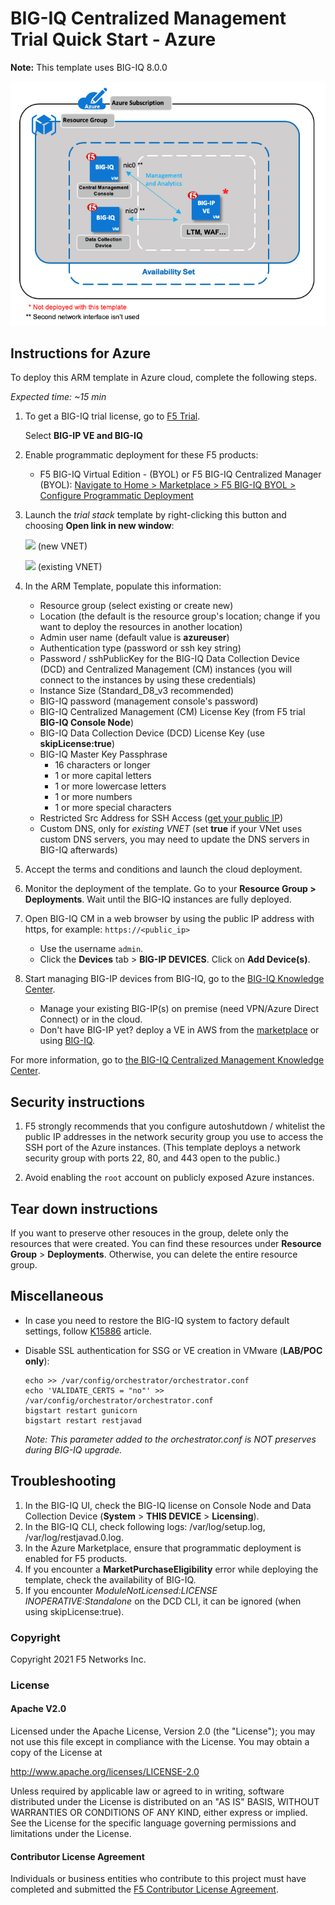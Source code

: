 BIG-IQ Centralized Management Trial Quick Start - Azure
=======================================================

**Note:** This template uses BIG-IQ 8.0.0

![Deployment Diagram](../images/diagram-bigiq-azure.png)

Instructions for Azure
----------------------

To deploy this ARM template in Azure cloud, complete the following steps.

*Expected time: ~15 min*

1. To get a BIG-IQ trial license, go to [F5 Trial](https://f5.com/products/trials/product-trials).

   Select **BIG-IP VE and BIG-IQ**

2. Enable programmatic deployment for these F5 products:

   * F5 BIG-IQ Virtual Edition - (BYOL) or F5 BIG-IQ Centralized Manager (BYOL): [Navigate to Home > Marketplace > F5 BIG-IQ BYOL > Configure Programmatic Deployment](https://portal.azure.com/#blade/Microsoft_Azure_Marketplace/GalleryFeaturedMenuItemBlade/selectedMenuItemId/home/searchQuery/f5-big-iq/resetMenuId/)

4. Launch the *trial stack* template by right-clicking this button and choosing **Open link in new window**:

   <a href="https://portal.azure.com/#create/Microsoft.Template/uri/https%3A%2F%2Fraw.githubusercontent.com%2Ff5devcentral%2Ff5-big-iq-trial-quick-start%2F8.0.0%2Fazure%2Fexperimental%2Fazuredeploy.json" target="_blank"><img src="http://azuredeploy.net/deploybutton.png"/></a> (new VNET)

    <a href="https://portal.azure.com/#create/Microsoft.Template/uri/https%3A%2F%2Fraw.githubusercontent.com%2Ff5devcentral%2Ff5-big-iq-trial-quick-start%2F8.0.0%2Fazure%2Fexperimental%2Fazure-deploy-with-existing-vnet.json" target="_blank"><img src="http://azuredeploy.net/deploybutton.png"/></a> (existing VNET)
   
5. In the ARM Template, populate this information:

   * Resource group (select existing or create new)
   * Location (the default is the resource group's location; change if you want to deploy the resources in another location)
   * Admin user name (default value is **azureuser**)
   * Authentication type (password or ssh key string)
   * Password / sshPublicKey for the BIG-IQ Data Collection Device (DCD) and Centralized Management (CM) instances (you will connect to the instances by using these credentials)
   * Instance Size (Standard_D8_v3 recommended)
   * BIG-IQ password (management console's password)
   * BIG-IQ Centralized Management (CM) License Key (from F5 trial **BIG-IQ Console Node**)
   * BIG-IQ Data Collection Device (DCD) License Key (use **skipLicense:true**)
   * BIG-IQ Master Key Passphrase
      * 16 characters or longer
      * 1 or more capital letters
      * 1 or more lowercase letters
      * 1 or more numbers
      * 1 or more special characters
   * Restricted Src Address for SSH Access ([get your public IP](https://www.whatismyip.com))
   * Custom DNS, only for *existing VNET* (set **true** if your VNet uses custom DNS servers, you may need to update the DNS servers in BIG-IQ afterwards)

6. Accept the terms and conditions and launch the cloud deployment. 

7. Monitor the deployment of the template. Go to your **Resource Group > Deployments**. Wait until the BIG-IQ instances are fully deployed.

8. Open BIG-IQ CM in a web browser by using the public IP address with https, for example: ``https://<public_ip>``

   * Use the username `admin`.
   * Click the **Devices** tab > **BIG-IP DEVICES**. Click on **Add Device(s)**.

9. Start managing BIG-IP devices from BIG-IQ, go to the [BIG-IQ Knowledge Center](https://techdocs.f5.com/en-us/bigiq-7-1-0/managing-big-ip-devices-from-big-iq/device-discovery-and-basic-management.html).

    * Manage your existing BIG-IP(s) on premise (need VPN/Azure Direct Connect) or in the cloud.
    * Don't have BIG-IP yet? deploy a VE in AWS from the [marketplace](https://clouddocs.f5.com/cloud/public/v1/azure_index.html) or using [BIG-IQ](https://techdocs.f5.com/en-us/bigiq-8-0-0/big-iq-centralized-management-and-msft-azure-setup.html).


For more information, go to [the BIG-IQ Centralized Management Knowledge Center](https://support.f5.com/csp/knowledge-center/software/BIG-IQ?module=BIG-IQ%20Centralized%20Management&version=8.0.0).

Security instructions
---------------------

1. F5 strongly recommends that you configure autoshutdown / whitelist the public IP addresses in the network security group you use to access the SSH port of the Azure instances. (This template deploys a network security group with ports 22, 80, and 443 open to the public.)

2. Avoid enabling the `root` account on publicly exposed Azure instances.

Tear down instructions
----------------------

If you want to preserve other resouces in the group, delete only the resources that were created. You can find these resources under **Resource Group** > **Deployments**. Otherwise, you can delete the entire resource group.

Miscellaneous
-------------

- In case you need to restore the BIG-IQ system to factory default settings, follow [K15886](https://support.f5.com/csp/article/K15886) article.

- Disable SSL authentication for SSG or VE creation in VMware (**LAB/POC only**):

  ```
  echo >> /var/config/orchestrator/orchestrator.conf
  echo 'VALIDATE_CERTS = "no"' >> /var/config/orchestrator/orchestrator.conf
  bigstart restart gunicorn
  bigstart restart restjavad
  ```

  *Note: This parameter added to the orchestrator.conf is NOT preserves during BIG-IQ upgrade.*

Troubleshooting
---------------

1. In the BIG-IQ UI, check the BIG-IQ license on Console Node and Data Collection Device (**System** > **THIS DEVICE** > **Licensing**).
2. In the BIG-IQ CLI, check following logs: /var/log/setup.log, /var/log/restjavad.0.log.
3. In the Azure Marketplace, ensure that programmatic deployment is enabled for F5 products.
4. If you encounter a **MarketPurchaseEligibility** error while deploying the template, check the availability of BIG-IQ.
5. If you encounter *ModuleNotLicensed:LICENSE INOPERATIVE:Standalone* on the DCD CLI, it can be ignored (when using skipLicense:true).

### Copyright

Copyright 2021 F5 Networks Inc.

### License

#### Apache V2.0

Licensed under the Apache License, Version 2.0 (the "License"); you may not use
this file except in compliance with the License. You may obtain a copy of the
License at

http://www.apache.org/licenses/LICENSE-2.0

Unless required by applicable law or agreed to in writing, software
distributed under the License is distributed on an "AS IS" BASIS,
WITHOUT WARRANTIES OR CONDITIONS OF ANY KIND, either express or implied.
See the License for the specific language governing permissions and limitations
under the License.

#### Contributor License Agreement

Individuals or business entities who contribute to this project must have
completed and submitted the [F5 Contributor License Agreement](http://f5-openstack-docs.readthedocs.io/en/latest/cla_landing.html).
